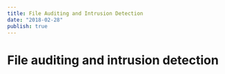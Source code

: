 ```yaml
---
title: File Auditing and Intrusion Detection
date: "2018-02-28"
publish: true
---
```



# File auditing and intrusion detection

